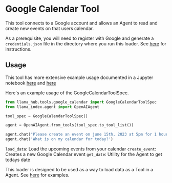 # Google Calendar Tool

This tool connects to a Google account and allows an Agent to read and create new events on that users calendar.

As a prerequisite, you will need to register with Google and generate a `credentials.json` file in the directory where you run this loader. See [here](https://developers.google.com/workspace/guides/create-credentials) for instructions.

## Usage

This tool has more extensive example usage documented in a Jupyter notebook [here](https://github.com/emptycrown/llama-hub/tree/main/llama_hub/tools/notebooks/google_calendar.ipynb) and [here](https://github.com/emptycrown/llama-hub/tree/main/llama_hub/tools/notebooks/advanced_tools_usage.ipynb)


Here's an example usage of the GoogleCalendarToolSpec.

```python
from llama_hub.tools.google_calendar import GoogleCalendarToolSpec
from llama_index.agent import OpenAIAgent

tool_spec = GoogleCalendarToolSpec()

agent = OpenAIAgent.from_tools(tool_spec.to_tool_list())

agent.chat("Please create an event on june 15th, 2023 at 5pm for 1 hour and invite xyz@abc.com to discuss tax laws")
agent.chat('What is on my calendar for today?')
```

`load_data`: Load the upcoming events from your calendar
`create_event`: Creates a new Google Calendar event
`get_date`: Utility for the Agent to get todays date

This loader is designed to be used as a way to load data as a Tool in a Agent. See [here](https://github.com/emptycrown/llama-hub/tree/main) for examples.

